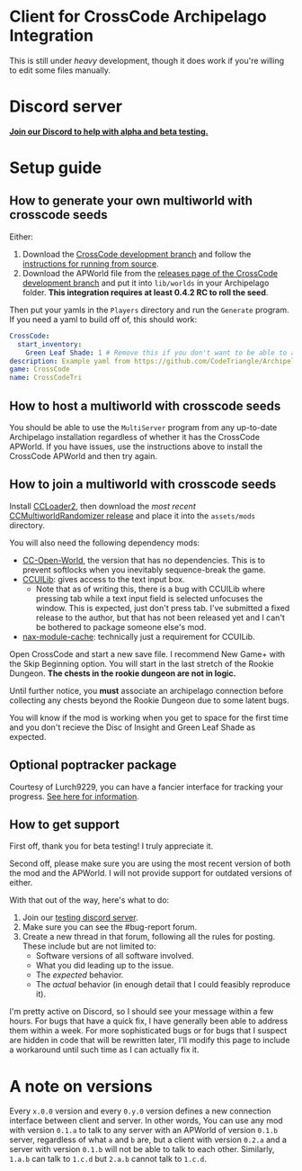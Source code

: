 # Client for CrossCode Archipelago Integration

This is still under *heavy* development, though it does work if you're willing to edit some files manually.

# Discord server

[**Join our Discord to help with alpha and beta testing.**](https://discord.gg/ZSWfgQdfGr)

# Setup guide

## How to generate your own multiworld with crosscode seeds

Either:
1. Download the [CrossCode development branch](https://github.com/CodeTriangle/Archipelago) and follow the [instructions for running from source](https://github.com/CodeTriangle/Archipelago/blob/crosscode-dev/docs/running%20from%20source.md).
2. Download the APWorld file from the [releases page of the CrossCode development branch](https://github.com/CodeTriangle/Archipelago/releases/latest) and put it into `lib/worlds` in your Archipelago folder. **This integration requires at least 0.4.2 RC to roll the seed**.

Then put your yamls in the `Players` directory and run the `Generate` program. If you need a yaml to build off of, this should work:
```yaml
CrossCode:
  start_inventory:
    Green Leaf Shade: 1 # Remove this if you don't want to be able to access Autumn's Rise immediately.
description: Example yaml from https://github.com/CodeTriangle/Archipelago
game: CrossCode
name: CrossCodeTri
```

## How to host a multiworld with crosscode seeds

You should be able to use the `MultiServer` program from any up-to-date Archipelago installation regardless of whether it has the CrossCode APWorld. If you have issues, use the instructions above to install the CrossCode APWorld and then try again.

## How to join a multiworld with crosscode seeds

Install [CCLoader2](https://wiki.c2dl.info/CCLoader), then download the *most recent* [CCMultiworldRandomizer release](https://github.com/CodeTriangle/CCMultiworldRandomizer/releases/latest) and place it into the `assets/mods` directory.

You will also need the following dependency mods:
* [CC-Open-World](https://github.com/buanjautista/cc-open-world/releases/latest), the version that has no dependencies. This is to prevent softlocks when you inevitably sequence-break the game.
* [CCUILib](https://github.com/conorlawton/CCUILib/releases/latest): gives access to the text input box.
  * Note that as of writing this, there is a bug with CCUILib where pressing tab while a text input field is selected unfocuses the window. This is expected, just don't press tab. I've submitted a fixed release to the author, but that has not been released yet and I can't be bothered to package someone else's mod.
* [nax-module-cache](https://github.com/conorlawton/nax-module-cache/releases/latest): technically just a requirement for CCUILib.

Open CrossCode and start a new save file. I recommend New Game+ with the Skip Beginning option. You will start in the last stretch of the Rookie Dungeon. **The chests in the rookie dungeon are not in logic.**

Until further notice, you **must** associate an archipelago connection before collecting any chests beyond the Rookie Dungeon due to some latent bugs.

You will know if the mod is working when you get to space for the first time and you don't recieve the Disc of Insight and Green Leaf Shade as expected.

## Optional poptracker package

Courtesy of Lurch9229, you can have a fancier interface for tracking your progress. [See here for information](https://github.com/lurch9229/CrossCode-Poptracker-AP).

## How to get support

First off, thank you for beta testing! I truly appreciate it.

Second off, please make sure you are using the most recent version of both the mod and the APWorld. I will not provide support for outdated versions of either.

With that out of the way, here's what to do:
1. Join our [testing discord server](https://discord.gg/ZSWfgQdfG).
2. Make sure you can see the #bug-report forum.
3. Create a new thread in that forum, following all the rules for posting. These include but are not limited to:
   * Software versions of all software involved.
   * What you did leading up to the issue.
   * The *expected* behavior.
   * The *actual* behavior (in enough detail that I could feasibly reproduce it).

I'm pretty active on Discord, so I should see your message within a few hours. For bugs that have a quick fix, I have generally been able to address them within a week. For more sophisticated bugs or for bugs that I suspect are hidden in code that will be rewritten later, I'll modify this page to include a workaround until such time as I can actually fix it.

# A note on versions

Every `x.0.0` version and every `0.y.0` version defines a new connection interface between client and server. In other words, You can use any mod with version `0.1.a` to talk to any server with an APWorld of version `0.1.b` server, regardless of what `a` and `b` are, but a client with version `0.2.a` and a server with version `0.1.b` will not be able to talk to each other. Similarly, `1.a.b` can talk to `1.c.d` but `2.a.b` cannot talk to `1.c.d`.
